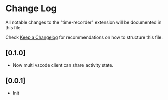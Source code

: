 # Change Log

All notable changes to the "time-recorder" extension will be documented in this file.

Check [Keep a Changelog](http://keepachangelog.com/) for recommendations on how to structure this file.

## [0.1.0]

- Now multi vscode client can share activity state.

## [0.0.1]

- Init